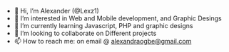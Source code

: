 - 👋 Hi, I’m Alexander (@Lexz1)
- 👀 I’m interested in Web and Mobile development, and Graphic Desings 
- 🌱 I’m currently learning Javascript, PHP and graphic designs 
- 💞️ I’m looking to collaborate on Different projects
- 📫 How to reach me: on email @ alexandraogbe@gmail.com

<!---
Lexz1/Lexz1 is a ✨ special ✨ repository because its `README.md` (this file) appears on your GitHub profile.
You can click the Preview link to take a look at your changes.
--->

